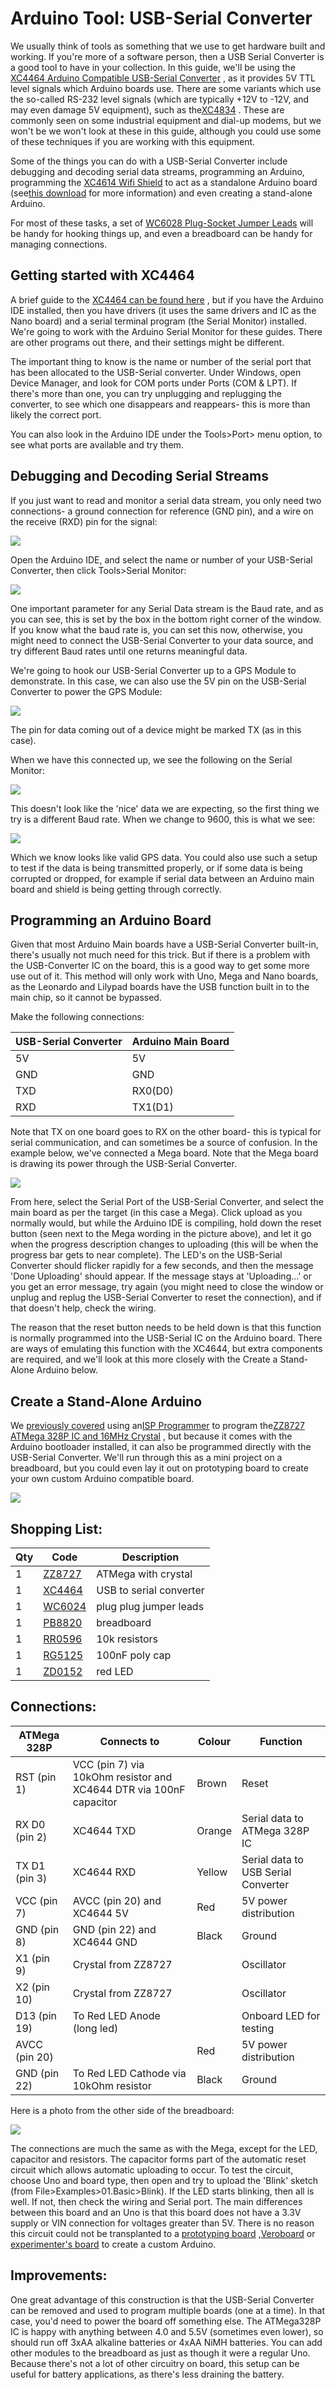# Arduino Tool: USB-Serial Converter

We usually think of tools as something that we use to get hardware built and working. If you're more of a software person, then a USB Serial Converter is a good tool to have in your collection. In this guide, we'll be using the [XC4464 Arduino Compatible USB-Serial Converter](https://jaycar.com.au/p/XC4464) , as it provides 5V TTL level signals which Arduino boards use. There are some variants which use the so-called RS-232 level signals (which are typically +12V to -12V, and may even damage 5V equipment), such as the[XC4834](https://jaycar.com.au/p/XC4834) . These are commonly seen on some industrial equipment and dial-up modems, but we won't be we won't look at these in this guide, although you could use some of these techniques if you are working with this equipment.

Some of the things you can do with a USB-Serial Converter include debugging and decoding serial data streams, programming an Arduino, programming the [XC4614 Wifi Shield](https://jaycar.com.au/p/XC4614) to act as a standalone Arduino board (see[this download](https://www.jaycar.com.au/medias/sys_master/images/8936207253534/XC4614-firmwareMain.zip) for more information) and even creating a stand-alone Arduino.

For most of these tasks, a set of [WC6028 Plug-Socket Jumper Leads](https://jaycar.com.au/p/WC6028) will be handy for hooking things up, and even a breadboard can be handy for managing connections.

## Getting started with XC4464

A brief guide to the [XC4464 can be found here](https://www.jaycar.com.au/medias/sys_master/images/8936225112094/XC4464-manualMain.pdf) , but if you have the Arduino IDE installed, then you have drivers (it uses the same drivers and IC as the Nano board) and a serial terminal program (the Serial Monitor) installed. We're going to work with the Arduino Serial Monitor for these guides. There are other programs out there, and their settings might be different.

The important thing to know is the name or number of the serial port that has been allocated to the USB-Serial converter. Under Windows, open Device Manager, and look for COM ports under Ports (COM & LPT). If there's more than one, you can try unplugging and replugging the converter, to see which one disappears and reappears- this is more than likely the correct port.

You can also look in the Arduino IDE under the Tools>Port> menu option, to see what ports are available and try them.

## Debugging and Decoding Serial Streams

If you just want to read and monitor a serial data stream, you only need two connections- a ground connection for reference (GND pin), and a wire on the receive (RXD) pin for the signal:

![](images/step1.png)

Open the Arduino IDE, and select the name or number of your USB-Serial Converter, then click Tools>Serial Monitor:

![](images/serial-monitor-1.png)

One important parameter for any Serial Data stream is the Baud rate, and as you can see, this is set by the box in the bottom right corner of the window. If you know what the baud rate is, you can set this now, otherwise, you might need to connect the USB-Serial Converter to your data source, and try different Baud rates until one returns meaningful data.

We're going to hook our USB-Serial Converter up to a GPS Module to demonstrate. In this case, we can also use the 5V pin on the USB-Serial Converter to power the GPS Module:

![](images/step2.png)

The pin for data coming out of a device might be marked TX (as in this case).

When we have this connected up, we see the following on the Serial Monitor:

![](images/serial-monitor-2.png)

This doesn't look like the 'nice' data we are expecting, so the first thing we try is a different Baud rate. When we change to 9600, this is what we see:

![](images/serial-monitor-3.png)

Which we know looks like valid GPS data. You could also use such a setup to test if the data is being transmitted properly, or if some data is being corrupted or dropped, for example if serial data between an Arduino main board and shield is being getting through correctly.

## Programming an Arduino Board

Given that most Arduino Main boards have a USB-Serial Converter built-in, there's usually not much need for this trick. But if there is a problem with the USB-Converter IC on the board, this is a good way to get some more use out of it. This method will only work with Uno, Mega and Nano boards, as the Leonardo and Lilypad boards have the USB function built in to the main chip, so it cannot be bypassed.

Make the following connections:

|USB-Serial Converter|Arduino Main Board
|---|---
|5V|5V
|GND|GND
|TXD|RX0(D0)
|RXD|TX1(D1)
Note that TX on one board goes to RX on the other board- this is typical for serial communication, and can sometimes be a source of confusion. In the example below, we've connected a Mega board. Note that the Mega board is drawing its power through the USB-Serial Converter.

![](images/step3.png)

From here, select the Serial Port of the USB-Serial Converter, and select the main board as per the target (in this case a Mega). Click upload as you normally would, but while the Arduino IDE is compiling, hold down the reset button (seen next to the Mega wording in the picture above), and let it go when the progress description changes to uploading (this will be when the progress bar gets to near complete). The LED's on the USB-Serial Converter should flicker rapidly for a few seconds, and then the message 'Done Uploading' should appear. If the message stays at 'Uploading…' or you get an error message, try again (you might need to close the window or unplug and replug the USB-Serial Converter to reset the connection), and if that doesn't help, check the wiring.

The reason that the reset button needs to be held down is that this function is normally programmed into the USB-Serial IC on the Arduino board. There are ways of emulating this function with the XC4644, but extra components are required, and we'll look at this more closely with the Create a Stand-Alone Arduino below.

## Create a Stand-Alone Arduino

We [previously covered](https://jaycar.com.au/isp-programming) using an[ISP Programmer](https://jaycar.com.au/p/XC4627) to program the[ZZ8727 ATMega 328P IC and 16MHz Crystal](https://jaycar.com.au/p/ZZ8727) , but because it comes with the Arduino bootloader installed, it can also be programmed directly with the USB-Serial Converter. We'll run through this as a mini project on a breadboard, but you could even lay it out on prototyping board to create your own custom Arduino compatible board.

![](images/final.png)

## Shopping List:

|Qty| Code | Description |
|---|---|---|
|1 | [ZZ8727](http://jaycar.com.au/p/ZZ8727) | ATMega with crystal
|1 | [XC4464](http://jaycar.com.au/p/XC4464) | USB to serial converter
|1 | [WC6024](http://jaycar.com.au/p/WC6024) | plug plug jumper leads
|1 | [PB8820](http://jaycar.com.au/p/PB8820) | breadboard
|1 | [RR0596](http://jaycar.com.au/p/RR0596) | 10k resistors
|1 | [RG5125](http://jaycar.com.au/p/RG5125) | 100nF poly cap
|1 | [ZD0152](http://jaycar.com.au/p/ZD0152) | red LED


## Connections:

|ATMega 328P|Connects to|Colour|Function
|---|---|---|---
|RST (pin 1)|VCC (pin 7) via 10kOhm resistor and XC4644 DTR via 100nF capacitor|Brown|Reset
|RX D0 (pin 2)|XC4644 TXD|Orange|Serial data to ATMega 328P IC
|TX D1 (pin 3)|XC4644 RXD|Yellow|Serial data to USB Serial Converter
|VCC (pin 7)|AVCC (pin 20) and XC4644 5V|Red|5V power distribution
|GND (pin 8)|GND (pin 22) and XC4644 GND|Black|Ground
|X1 (pin 9)|Crystal from ZZ8727||Oscillator
|X2 (pin 10)|Crystal from ZZ8727||Oscillator
|D13 (pin 19)|To Red LED Anode (long led)||Onboard LED for testing
|AVCC (pin 20)||Red|5V power distribution
|GND (pin 22)|To Red LED Cathode via 10kOhm resistor|Black|Ground
Here is a photo from the other side of the breadboard:

![](images/step4.png)

The connections are much the same as with the Mega, except for the LED, capacitor and resistors. The capacitor forms part of the automatic reset circuit which allows automatic uploading to occur. To test the circuit, choose Uno and board type, then open and try to upload the 'Blink' sketch (from File>Examples>01.Basic>Blink). If the LED starts blinking, then all is well. If not, then check the wiring and Serial port. The main differences between this board and an Uno is that this board does not have a 3.3V supply or VIN connection for voltages greater than 5V. There is no reason this circuit could not be transplanted to a [prototyping board](https://www.jaycar.com.au/universal-pre-punched-experimenters-board-small/p/HP9550) ,[Veroboard](https://www.jaycar.com.au/pc-boards-vero-type-strip-95-x-152mm/p/HP9542) or [experimenter's board](https://www.jaycar.com.au/ultra-mini-experimenters-board/p/HP9556) to create a custom Arduino.

## Improvements:

One great advantage of this construction is that the USB-Serial Converter can be removed and used to program multiple boards (one at a time). In that case, you'd need to power the board off something else. The ATMega328P IC is happy with anything between 4.0 and 5.5V (sometimes even lower), so should run off 3xAA alkaline batteries or 4xAA NiMH batteries. You can add other modules to the breadboard as just as though it were a regular Uno. Because there's not a lot of other circuitry on board, this setup can be useful for battery applications, as there's less draining the battery.
